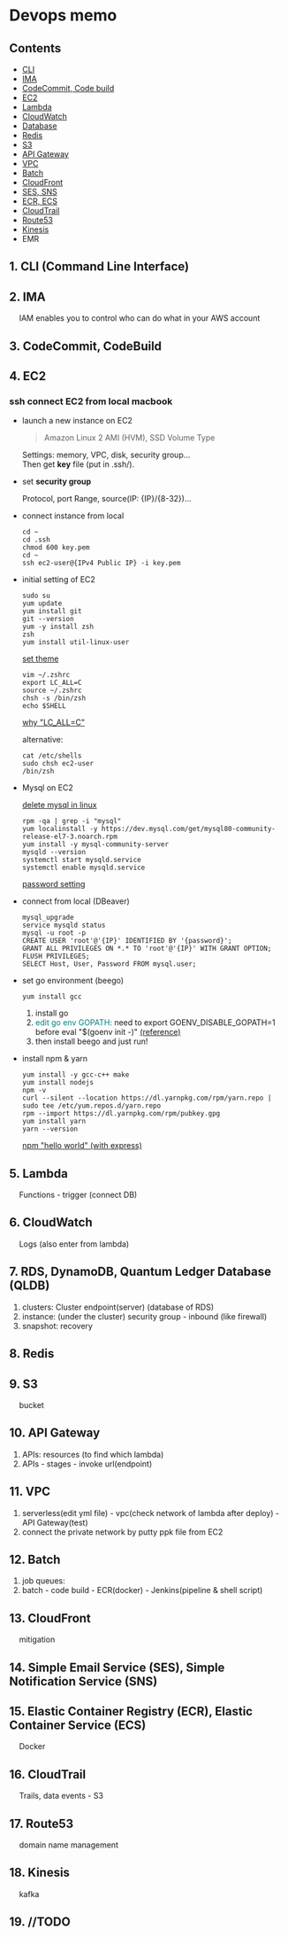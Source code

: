 # Devops memo

## Contents

- [CLI](#1-CLI-command-line-interface)
- [IMA](#2-IMA)
- [CodeCommit, Code build](#3-codeCommit-codeBuild)
- [EC2](#4-EC2)
- [Lambda](#5-Lambda)
- [CloudWatch](#6-CloudWatch)
- [Database](#7-RDS-DynamoDB-Quantum-Ledger-Database-QLDB)
- [Redis](#8-Redis)
- [S3](#9-S3)
- [API Gateway](#10-API-gateway)
- [VPC](#11-VPC)
- [Batch](#12-Batch)
- [CloudFront](#13-CloudFront)
- [SES, SNS](#14-simple-email-service-SES-simple-notification-service-SNS)
- [ECR, ECS](#15-elastic-container-registry-ECR-elastic-container-service-ECS)
- [CloudTrail](#16-CloudTrail)
- [Route53](#17-Route53)
- [Kinesis](#18-Kinesis)
- EMR

## 1. CLI (Command Line Interface)

## 2. IMA

&emsp; IAM enables you to control who can do what in your AWS account

## 3. CodeCommit, CodeBuild

## 4. EC2

### ssh connect EC2 from local macbook

- launch a new instance on EC2

  > Amazon Linux 2 AMI (HVM), SSD Volume Type

  Settings: memory, VPC, disk, security group...  
  Then get <strong>key</strong> file (put in .ssh/).

- set <strong>security group</strong>

  Protocol, port Range, source(IP: {IP}/{8-32})...

- connect instance from local

  <pre><code>cd ~
  cd .ssh
  chmod 600 key.pem
  cd ~
  ssh ec2-user@{IPv4 Public IP} -i key.pem</code></pre>

- initial setting of EC2

  <pre><code>sudo su
  yum update
  yum install git
  git --version
  yum -y install zsh
  zsh
  yum install util-linux-user</code></pre>

  [set theme](https://qiita.com/jesus_isao/items/f440d5980832f3628567)

  <pre><code>vim ~/.zshrc
  export LC_ALL=C
  source ~/.zshrc
  chsh -s /bin/zsh
  echo $SHELL</code></pre>

  [why "LC_ALL=C"](http://tihiro.hatenablog.com/entry/2017/10/12/075555)

  alternative:
  <pre><code>cat /etc/shells
  sudo chsh ec2-user
  /bin/zsh</code></pre>

- Mysql on EC2

  [delete mysql in linux](https://help.cloud66.com/maestro/how-to-guides/databases/shells/uninstall-mysql.html)

  <pre><code>rpm -qa | grep -i "mysql"
  yum localinstall -y https://dev.mysql.com/get/mysql80-community-release-el7-3.noarch.rpm
  yum install -y mysql-community-server
  mysqld --version
  systemctl start mysqld.service
  systemctl enable mysqld.service</code></pre>

  [password setting](https://qiita.com/ymasaoka/items/7dc131dc98ba10a39854)

- connect from local (DBeaver)

  <pre><code>mysql_upgrade
  service mysqld status
  mysql -u root -p
  CREATE USER 'root'@'{IP}' IDENTIFIED BY '{password}';
  GRANT ALL PRIVILEGES ON *.* TO 'root'@'{IP}' WITH GRANT OPTION;
  FLUSH PRIVILEGES;
  SELECT Host, User, Password FROM mysql.user;</code></pre>

- set go environment (beego)

  <pre><code>yum install gcc</code></pre>

  1. install go
  2. <span style="color:Teal">edit go env GOPATH:</span>
  need to export GOENV_DISABLE_GOPATH=1 before eval "$(goenv init -)" [(reference)](https://github.com/syndbg/goenv/issues/72)
  3. then install beego and just run!

- install npm & yarn

  <pre><code>yum install -y gcc-c++ make
  yum install nodejs
  npm -v
  curl --silent --location https://dl.yarnpkg.com/rpm/yarn.repo | sudo tee /etc/yum.repos.d/yarn.repo
  rpm --import https://dl.yarnpkg.com/rpm/pubkey.gpg
  yum install yarn
  yarn --version
  </code></pre>

  [npm "hello world" (with express)](https://medium.com/@adnanrahic/hello-world-app-with-node-js-and-express-c1eb7cfa8a30)

## 5. Lambda

&emsp; Functions - trigger (connect DB)

## 6. CloudWatch

&emsp; Logs (also enter from lambda)

## 7. RDS, DynamoDB, Quantum Ledger Database (QLDB)

1. clusters: Cluster endpoint(server) (database of RDS)
2. instance: (under the cluster) security group - inbound (like firewall)
3. snapshot: recovery

## 8. Redis

## 9. S3

&emsp; bucket

## 10. API Gateway

1. APIs: resources (to find which lambda)
2. APIs - stages - invoke url(endpoint)

## 11. VPC

1. serverless(edit yml file) - vpc(check network of lambda after deploy) - API Gateway(test)
2. connect the private network by putty ppk file from EC2

## 12. Batch

1. job queues:
2. batch - code build - ECR(docker) - Jenkins(pipeline & shell script)

## 13. CloudFront

&emsp;  mitigation

## 14. Simple Email Service (SES), Simple Notification Service (SNS)

## 15. Elastic Container Registry (ECR), Elastic Container Service (ECS)

&emsp; Docker

## 16. CloudTrail

&emsp; Trails, data events - S3

## 17. Route53

&emsp; domain name management

## 18. Kinesis

&emsp; kafka

## 19. //TODO
